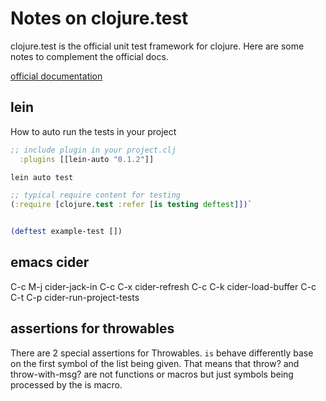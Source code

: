 Notes on clojure.test
=============================

clojure.test is the official unit test framework for clojure. Here are some notes to complement the official docs.

[official documentation](https://clojure.github.io/clojure/clojure.test-api.html)


lein
-----

How to auto run the tests in your project

```clojure
;; include plugin in your project.clj
  :plugins [[lein-auto "0.1.2"]]
```

```bash
lein auto test
```


```clojure
;; typical require content for testing
(:require [clojure.test :refer [is testing deftest]])`


(deftest example-test [])
```

emacs cider
-------------

C-c M-j cider-jack-in 
C-c C-x cider-refresh
C-c C-k cider-load-buffer
C-c C-t C-p cider-run-project-tests


assertions for throwables
-------------------------------

There are 2 special assertions for Throwables. `is` behave differently base on the first symbol of the list being given. 
That means that throw? and throw-with-msg? are not functions or macros but just symbols being processed by the is macro.
